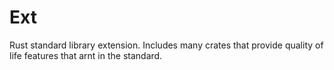 # Ext

Rust standard library extension. Includes many crates that provide quality of life 
features that arnt in the standard.
